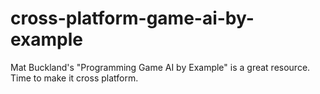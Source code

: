 # cross-platform-game-ai-by-example
Mat Buckland's "Programming Game AI by Example" is a great resource. Time to make it cross platform.
